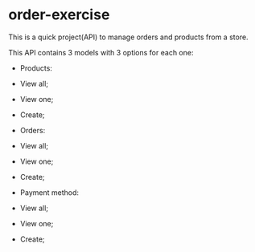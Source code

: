 # order-exercise
This is a quick project(API) to manage orders and products from a store.

This API contains 3 models with 3 options for each one:

 - Products:
  - View all;
  - View one;
  - Create;
  
 - Orders:
  - View all;
  - View one;
  - Create;
  
 - Payment method:
  - View all;
  - View one;
  - Create;
